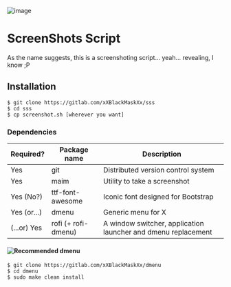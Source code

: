 ![image](https://gitlab.com/xXBlackMaskXx/sss/raw/master/ScreenShots.png)

# ScreenShots Script

As the name suggests, this is a screenshoting script... yeah... revealing, I know ;P

## Installation

```shell
$ git clone https://gitlab.com/xXBlackMaskXx/sss
$ cd sss
$ cp screenshot.sh [wherever you want]
```

### Dependencies

| Required?  | Package name       | Description
|------------|--------------------|------------
| Yes        | git                | Distributed version control system
| Yes		 | maim	              | Utility to take a screenshot
| Yes (No?)  | ttf-font-awesome   | Iconic font designed for Bootstrap
| Yes (or...)| dmenu              | Generic menu for X
| (...or) Yes| rofi (+ rofi-dmenu)| A window switcher, application launcher and dmenu replacement

#### ![Recommended dmenu](https://gitlab.com/xXBlackMaskXx/dmenu)

```shell
$ git clone https://gitlab.com/xXBlackMaskXx/dmenu
$ cd dmenu
$ sudo make clean install
```
